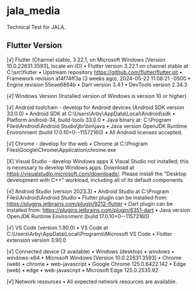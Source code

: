 # jala_media

Technical Test for JALA.

## Flutter Version

[√] Flutter (Channel stable, 3.22.1, on Microsoft Windows [Version 10.0.22631.3593], locale en-ID)
    • Flutter version 3.22.1 on channel stable at C:\src\flutter
    • Upstream repository https://github.com/flutter/flutter.git
    • Framework revision a14f74ff3a (3 weeks ago), 2024-05-22 11:08:21 -0500
    • Engine revision 55eae6864b
    • Dart version 3.4.1
    • DevTools version 2.34.3

[√] Windows Version (Installed version of Windows is version 10 or higher)

[√] Android toolchain - develop for Android devices (Android SDK version 33.0.0)
    • Android SDK at C:\Users\Arby\AppData\Local\Android\sdk
    • Platform android-34, build-tools 33.0.0
    • Java binary at: C:\Program Files\Android\Android Studio\jbr\bin\java
    • Java version OpenJDK Runtime Environment (build 17.0.10+0--11572160)
    • All Android licenses accepted.

[√] Chrome - develop for the web
    • Chrome at C:\Program Files\Google\Chrome\Application\chrome.exe

[X] Visual Studio - develop Windows apps
    X Visual Studio not installed; this is necessary to develop Windows apps.
      Download at https://visualstudio.microsoft.com/downloads/.
      Please install the "Desktop development with C++" workload, including all of its default components

[√] Android Studio (version 2023.3)
    • Android Studio at C:\Program Files\Android\Android Studio
    • Flutter plugin can be installed from:
       https://plugins.jetbrains.com/plugin/9212-flutter
    • Dart plugin can be installed from:
       https://plugins.jetbrains.com/plugin/6351-dart
    • Java version OpenJDK Runtime Environment (build 17.0.10+0--11572160)

[√] VS Code (version 1.90.0)
    • VS Code at C:\Users\Arby\AppData\Local\Programs\Microsoft VS Code
    • Flutter extension version 3.90.0

[√] Connected device (3 available)
    • Windows (desktop) • windows • windows-x64    • Microsoft Windows [Version 10.0.22631.3593]
    • Chrome (web)      • chrome  • web-javascript • Google Chrome 125.0.6422.142
    • Edge (web)        • edge    • web-javascript • Microsoft Edge 125.0.2535.92

[√] Network resources
    • All expected network resources are available.